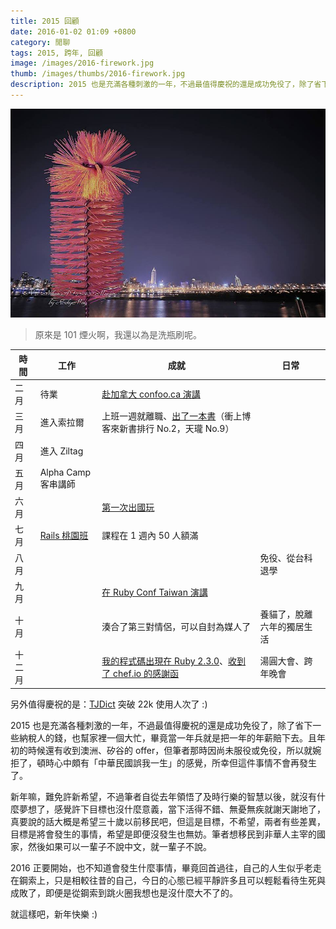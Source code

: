 ```yaml
---
title: 2015 回顧
date: 2016-01-02 01:09 +0800
category: 閒聊
tags: 2015, 跨年, 回顧
image: /images/2016-firework.jpg
thumb: /images/thumbs/2016-firework.jpg
description: 2015 也是充滿各種刺激的一年，不過最值得慶祝的還是成功免役了，除了省下一些納稅人的錢，也幫家裡一個大忙，畢竟當一年兵就是把一年的年薪賠下去。且年初的時候還有收到澳洲、矽谷的 offer，但筆者那時因尚未服役或免役，所以就婉拒了，頓時心中頗有「中華民國誤我一生」的感覺，所幸但這件事情不會再發生了。
---
```


![](/images/2016-firework.jpg)

> 原來是 101 煙火啊，我還以為是洗瓶刷呢。

時間   | 工作                | 成就                                                               | 日常
------ | ---                 | ---                                                                | ---
二月   | 待業                | [赴加拿大 confoo.ca 演講]                                          |
三月   | 進入索拉爾          | 上班一週就離職、[出了一本書]（衝上博客來新書排行 No.2，天瓏 No.9） |
四月   | 進入 Ziltag         |                                                                    |
五月   | Alpha Camp 客串講師 |                                                                    |
六月   |                     | [第一次出國玩]                                                     |
七月   | [Rails 桃園班]      | 課程在 1 週內 50 人額滿                                            |
八月   |                     |                                                                    | 免役、從台科退學
九月   |                     | [在 Ruby Conf Taiwan 演講]                                         |
十月   |                     | 湊合了第三對情侶，可以自封為媒人了                                 | 養貓了，脫離六年的獨居生活
十二月 |                     | [我的程式碼出現在 Ruby 2.3.0]、[收到了 chef.io 的感謝函]             | 湯圓大會、跨年晚會

另外值得慶祝的是：[TJDict] 突破 22k 使用人次了 :)

2015 也是充滿各種刺激的一年，不過最值得慶祝的還是成功免役了，除了省下一些納稅人的錢，也幫家裡一個大忙，畢竟當一年兵就是把一年的年薪賠下去。且年初的時候還有收到澳洲、矽谷的 offer，但筆者那時因尚未服役或免役，所以就婉拒了，頓時心中頗有「中華民國誤我一生」的感覺，所幸但這件事情不會再發生了。

新年嘛，難免許新希望，不過筆者自從去年領悟了及時行樂的智慧以後，就沒有什麼夢想了，感覺許下目標也沒什麼意義，當下活得不錯、無憂無疾就謝天謝地了，真要說的話大概是希望三十歲以前移民吧，但這是目標，不希望，兩者有些差異，目標是將會發生的事情，希望是即便沒發生也無妨。筆者想移民到非華人主宰的國家，然後如果可以一輩子不說中文，就一輩子不說。

2016 正要開始，也不知道會發生什麼事情，畢竟回首過往，自己的人生似乎老走在鋼索上，只是相較往昔的自己，今日的心態已經平靜許多且可以輕鬆看待生死與成敗了，即便是從鋼索到跳火圈我想也是沒什麼大不了的。

就這樣吧，新年快樂 :)

[出了一本書]: /rails-road
[赴加拿大 confoo.ca 演講]: /2015/02/23/feedback-to-confoo-2015
[第一次出國玩]: /2015/07/03/dream-of-traveling-abroad
[Rails 桃園班]: /events/2015-07-ruby-on-rails-training
[在 Ruby Conf Taiwan 演講]: https://youtu.be/0mphTtsekkI?t=3m13s
[收到了 chef.io 的感謝函]: https://www.facebook.com/tonytonyjan/posts/10153405300657620
[我的程式碼出現在 Ruby 2.3.0]: https://www.facebook.com/tonytonyjan/posts/10153377306582620
[TJDict]: https://chrome.google.com/webstore/detail/caafmojgjlbflohillejdmnghkpcjjpp